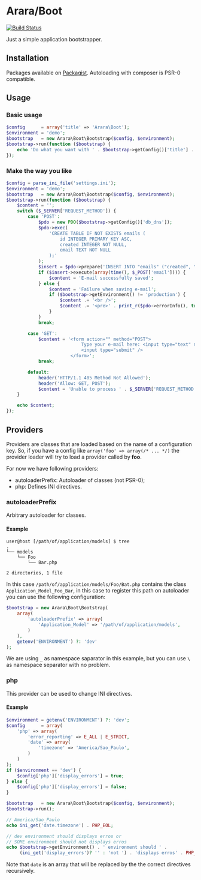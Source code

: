 # Arara/Boot
[![Build Status](https://secure.travis-ci.org/Arara/Boot.png)](http://travis-ci.org/Arara/Boot)

Just a simple application bootstrapper.

## Installation

Packages available on [Packagist](https://packagist.org/packages/Arara/Boot).
Autoloading with composer is PSR-0 compatible.

## Usage

### Basic usage

````php
$config      = array('title' => 'Arara\Boot');
$environment = 'demo';
$bootstrap   = new Arara\Boot\Bootstrap($config, $environment);
$bootstrap->run(function ($bootstrap) {
    echo 'Do what you want with ' . $bootstrap->getConfig()['title'] . PHP_EOL;
});
````

### Make the way you like

````php
$config = parse_ini_file('settings.ini');
$environment = 'demo';
$bootstrap   = new Arara\Boot\Bootstrap($config, $environment);
$bootstrap->run(function ($bootstrap) {
    $content = '';
    switch ($_SERVER['REQUEST_METHOD']) {
        case 'POST':
            $pdo = new PDO($bootstrap->getConfig()['db_dns']);
            $pdo->exec(
                'CREATE TABLE IF NOT EXISTS emails (
                    id INTEGER PRIMARY KEY ASC,
                    created INTEGER NOT NULL,
                    email TEXT NOT NULL
                );'
            );
            $insert = $pdo->prepare('INSERT INTO "emails" ("created", "email") VALUES (?, ?)');
            if ($insert->execute(array(time(), $_POST['email']))) {
                $content = 'E-mail successfully saved';
            } else {
                $content = 'Failure when saving e-mail';
                if ($bootstrap->getEnvironment() != 'production') {
                    $content .= '<br />';
                    $content .= '<pre>' . print_r($pdo->errorInfo(), true) . '</pre>';
                }
            }
            break;

        case 'GET':
            $content = '<form action="" method="POST">
                            Type your e-mail here: <input type="text" name="email" />
                            <input type="submit" />
                        </form>';
            break;

        default:
            header('HTTP/1.1 405 Method Not Allowed');
            header('Allow: GET, POST');
            $content = 'Unable to process ' . $_SERVER['REQUEST_METHOD'];
    }

    echo $content;
});
````

## Providers

Providers are classes that are loaded based on the name of a configuration key.
So, if you have a config like ``array('foo' => array(/* ... */)`` the provider
loader will try to load a provider called by **foo**.

For now we have following providers:

* autoloaderPrefix: Autoloader of classes (not PSR-0);
* php: Defines INI directives.

### autoloaderPrefix

Arbitrary autoloader for classes.

#### Example

````
user@host [/path/of/application/models] $ tree
.
└── models
    └── Foo
        └── Bar.php

2 directories, 1 file
````

In this case ``/path/of/application/models/Foo/Bat.php`` contains the class
``Application_Model_Foo_Bar``, in this case to register this path on autoloader
you can use the following configuration:

````php
$bootstrap = new Arara\Boot\Bootstrap(
    array(
        'autoloaderPrefix' => array(
            'Application_Model' => '/path/of/application/models',
        )
    ),
    getenv('ENVIRONMENT') ?: 'dev'
);
````

We are using ``_`` as namespace saparator in this example, but you can use ``\``
as namespace separator with no problem.

### php

This provider can be used to change INI directives.

#### Example

````php
$environment = getenv('ENVIRONMENT') ?: 'dev';
$config      = array(
    'php' => array(
        'error_reporting' => E_ALL | E_STRICT,
        'date' => array(
            'timezone' => 'America/Sao_Paulo',
        )
    )
);
if ($environment == 'dev') {
    $config['php']['display_errors'] = true;
} else {
    $config['php']['display_errors'] = false;
}

$bootstrap   = new Arara\Boot\Bootstrap($config, $environment);
$bootstrap->run();

// America/Sao_Paulo
echo ini_get('date.timezone') . PHP_EOL;

// dev environment should displays erros or
// SOME environment should not displays erros
echo $bootstrap->getEnvironment() . ' environment should ' .
     (ini_get('display_errors')? '' : 'not ') . 'displays erros' . PHP_EOL;
````

Note that ``date`` is an array that will be replaced by the the correct
directives recursively.
